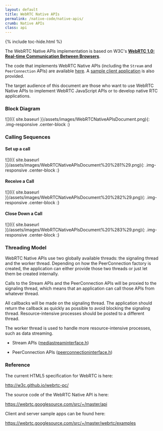 ```yaml
---
layout: default
title: WebRTC Native APIs
permalink: /native-code/native-apis/
crumb: Native APIs
class: api
---
```




{% include toc-hide.html %}


The WebRTC Native APIs implementation is based on W3C's
[**WebRTC 1.0: Real-time Communication Between Browsers**][1].

The code that implements WebRTC Native APIs (including the `Stream` and
`PeerConnection` APIs) are available [here][2]. A
[sample client application][3] is also provided.

The target audience of this document are those who want to use WebRTC Native
APIs to implement WebRTC JavaScript APIs or to develop native RTC
applications.

[1]: http://w3c.github.io/webrtc-pc/
[2]: https://webrtc.googlesource.com/src/+/master/api/
[3]: https://webrtc.googlesource.com/src/+/master/examples/peerconnection



### Block Diagram

![]({{ site.baseurl }}/assets/images/WebRTCNativeAPIsDocument.png){: .img-responsive .center-block :}


### Calling Sequences


#### Set up a call

![]({{ site.baseurl }}/assets/images/WebRTCNativeAPIsDocument%20%281%29.png){: .img-responsive .center-block :}


#### Receive a Call

![]({{ site.baseurl }}/assets/images/WebRTCNativeAPIsDocument%20%282%29.png){: .img-responsive .center-block :}


#### Close Down a Call

![]({{ site.baseurl }}/assets/images/WebRTCNativeAPIsDocument%20%283%29.png){: .img-responsive .center-block :}


### Threading Model

WebRTC Native APIs use two globally available threads: the signaling thread
and the worker thread. Depending on how the PeerConnection factory is created,
the application can either provide those two threads or just let them be
created internally.

Calls to the Stream APIs and the PeerConnection APIs will be proxied to
the signaling thread, which means that an application can call those APIs from
whatever thread.

All callbacks will be made on the signaling thread. The application should
return the callback as quickly as possible to avoid blocking the signaling
thread. Resource-intensive processes should be posted to a different thread.

The worker thread is used to handle more resource-intensive processes, such as
data streaming.

  * Stream APIs ([mediastreaminterface.h](https://webrtc.googlesource.com/src/+/master/api/mediastreaminterface.h))

  * PeerConnection APIs ([peerconnectioninterface.h](https://webrtc.googlesource.com/src/+/master/api/peerconnectioninterface.h))




### Reference

The current HTML5 specification for WebRTC is here:

<http://w3c.github.io/webrtc-pc/>

The source code of the WebRTC Native API is here:

<https://webrtc.googlesource.com/src/+/master/api>

Client and server sample apps can be found here:

<https://webrtc.googlesource.com/src/+/master/webrtc/examples>

